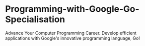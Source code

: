 # Programming-with-Google-Go-Specialisation
Advance Your Computer Programming Career. Develop efficient applications with Google's innovative programming language, Go!
